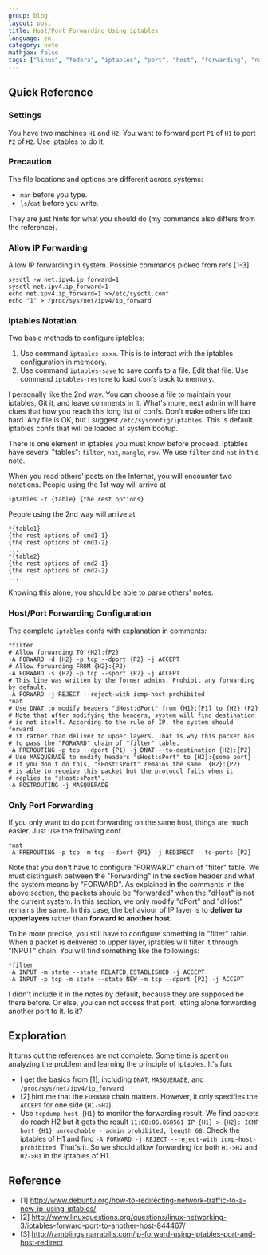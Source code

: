 ```yaml
---
group: blog
layout: post
title: Host/Port Forwarding Using iptables
language: en
category: note
mathjax: false
tags: ["linux", "fedora", "iptables", "port", "host", "forwarding", "nat", "filter", "PREROUTEING", "POSTROUTING", "FORWARD"]
---
```


## Quick Reference

### Settings

You have two machines `H1` and `H2`. 
You want to forward port `P1` of `H1` to port `P2` of `H2`. 
Use iptables to do it.

### Precaution

The file locations and options are different across systems:

   * `man` before you type.
   * `ls`/`cat` before you write. 

They are just hints for what you should do
(my commands also differs from the reference).

### Allow IP Forwarding

Allow IP forwarding in system.
Possible commands picked from refs [1-3]. 

```
sysctl -w net.ipv4.ip_forward=1
sysctl net.ipv4.ip_forward=1
echo net.ipv4.ip_forward=1 >>/etc/sysctl.conf
echo "1" > /proc/sys/net/ipv4/ip_forward
```

### iptables Notation

Two basic methods to configure iptables:

   1. Use command `iptables xxxx`. 
   This is to interact with the iptables configuration in memeory. 
   2. Use command `iptables-save` to save confs to a file. 
   Edit that file. 
   Use command `iptables-restore` to load confs back to memory. 

I personally like the 2nd way. 
You can choose a file to maintain your iptables, Git it, and leave comments in it.
What's more, next admin will have clues that how you reach this long list of confs.
Don't make others life too hard.
Any file is OK, but I suggest `/etc/sysconfig/iptables`. 
This is default iptables confs that will be loaded at system bootup.

There is one element in iptables you must know before proceed. 
iptables have several "tables": `filter`, `nat`, `mangle`, `raw`. 
We use `filter` and `nat` in this note. 

When you read others' posts on the Internet, 
you will encounter two notations. 
People using the 1st way will arrive at 

```
iptables -t {table} {the rest options}
```

People using the 2nd way will arrive at

```
*{table1}
{the rest options of cmd1-1}
{the rest options of cmd1-2}
...
*{table2}
{the rest options of cmd2-1}
{the rest options of cmd2-2}
...
```

Knowing this alone, you should be able to parse others' notes. 

### Host/Port Forwarding Configuration

The complete `iptables` confs with explanation in comments: 

```
*filter
# Allow forwarding TO {H2}:{P2}
-A FORWARD -d {H2} -p tcp --dport {P2} -j ACCEPT
# Allow forwarding FROM {H2}:{P2}
-A FORWARD -s {H2} -p tcp --sport {P2} -j ACCEPT
# This line was written by the former admins. Prohibit any forwarding by default.
-A FORWARD -j REJECT --reject-with icmp-host-prohibited
*nat
# Use DNAT to modify headers "dHost:dPort" from {H1}:{P1} to {H2}:{P2}
# Note that after modifying the headers, system will find destination 
# is not itself. According to the rule of IP, the system should forward
# it rather than deliver to upper layers. That is why this packet has
# to pass the "FORWARD" chain of "filter" table.
-A PREROUTING -p tcp --dport {P1} -j DNAT --to-destination {H2}:{P2}
# Use MASQUERADE to modify headers "sHost:sPort" to {H2}:{some port}
# If you don't do this, "sHost:sPort" remains the same. {H2}:{P2}
# is able to receive this packet but the protocol fails when it 
# replies to "sHost:sPort". 
-A POSTROUTING -j MASQUERADE
```

### Only Port Forwarding

If you only want to do port forwarding on the same host, things are much easier. 
Just use the following conf. 

```
*nat
-A PREROUTING -p tcp -m tcp --dport {P1} -j REDIRECT --to-ports {P2}
```

Note that you don't have to configure "FORWARD" chain of "filter" table. 
We must distinguish between the "Forwarding" in the section header 
and what the system means by "FORWARD". 
As explained in the comments in the above section, 
the packets should be "forwarded" when the "dHost" is not the current system.
In this section, we only modify "dPort" and "dHost" remains the same. 
In this case, the behaviour of IP layer is to **deliver to upperlayers** 
rather than **forward to another host**.

To be more precise, you still have to configure something in "filter" table. 
When a packet is delivered to upper layer, iptables will filter it through "INPUT" chain. 
You will find something like the followings:

```
*filter
-A INPUT -m state --state RELATED,ESTABLISHED -j ACCEPT
-A INPUT -p tcp -m state --state NEW -m tcp --dport {P2} -j ACCEPT
```

I didn't include it in the notes by default, because they are supposed be there before.
Or else, you can not access that port, letting alone forwarding another port to it.
Is it? 

## Exploration

It turns out the references are not complete. 
Some time is spent on analyzing the problem and learning the principle of iptables. 
It's fun. 

   * I get the basics from [1], including `DNAT`, `MASQUERADE`, and `/proc/sys/net/ipv4/ip_forward`
   * [2] hint me that the `FORWARD` chain matters. 
   However, it only specifies the `ACCEPT` for one side (`H1->H2`). 
   * Use `tcpdump host {H1}` to monitor the forwarding result. 
   We find packets do reach H2 but it gets the result
   `11:08:06.868561 IP {H1} > {H2}: ICMP host {H1} unreachable - admin prohibited, length 68`. 
   Check the iptables of H1 and find 
   `-A FORWARD -j REJECT --reject-with icmp-host-prohibited`. 
   That's it. 
   So we should allow forwarding for both `H1->H2` and `H2->H1` in the iptables of H1. 

## Reference

   * [1] <http://www.debuntu.org/how-to-redirecting-network-traffic-to-a-new-ip-using-iptables/>
   * [2] <http://www.linuxquestions.org/questions/linux-networking-3/iptables-forward-port-to-another-host-844467/>
   * [3] <http://ramblings.narrabilis.com/ip-forward-using-iptables-port-and-host-redirect>
